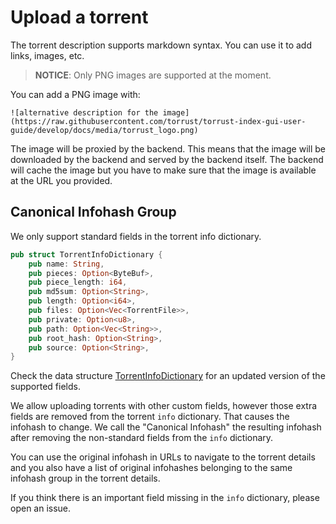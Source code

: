 # Upload a torrent

The torrent description supports markdown syntax. You can use it to add links, images, etc.

> **NOTICE**: Only PNG images are supported at the moment.

You can add a PNG image with:

```text
![alternative description for the image](https://raw.githubusercontent.com/torrust/torrust-index-gui-user-guide/develop/docs/media/torrust_logo.png)
```

The image will be proxied by the backend. This means that the image will be downloaded by the backend and served by the backend itself. The backend will cache the image but you have to make sure that the image is available at the URL you provided.

## Canonical Infohash Group

We only support standard fields in the torrent info dictionary.

```rust
pub struct TorrentInfoDictionary {
    pub name: String,
    pub pieces: Option<ByteBuf>,
    pub piece_length: i64,
    pub md5sum: Option<String>,
    pub length: Option<i64>,
    pub files: Option<Vec<TorrentFile>>,
    pub private: Option<u8>,
    pub path: Option<Vec<String>>,
    pub root_hash: Option<String>,
    pub source: Option<String>,
}
```

Check the data structure [TorrentInfoDictionary](https://github.com/torrust/torrust-index/blob/develop/src/models/torrent_file.rs) for an updated version of the supported fields.

We allow uploading torrents with other custom fields, however those extra fields are removed from the torrent `info` dictionary. That causes the infohash to change. We call the "Canonical Infohash" the resulting infohash after removing the non-standard fields from the `info` dictionary.

You can use the original infohash in URLs to navigate to the torrent details and you also have a list of original infohashes belonging to the same infohash group in the torrent details.

If you think there is an important field missing in the `info` dictionary, please open an issue.
